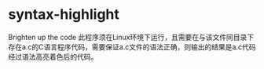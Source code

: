 # syntax-highlight
Brighten up the code
此程序须在Linux环境下运行，且需要在与该文件同目录下存在a.c的C语言程序代码，需要保证a.c文件的语法正确，则输出的结果是a.c代码经过语法高亮着色后的代码。
